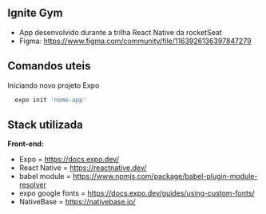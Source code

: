 ## Ignite Gym

- App desenvolvido durante a trilha React Native da rocketSeat
- Figma: https://www.figma.com/community/file/1163926136397847279

## Comandos uteis

Iniciando novo projeto Expo

```bash
  expo init 'nome-app'
```

## Stack utilizada

**Front-end:**

- Expo = https://docs.expo.dev/
- React Native = https://reactnative.dev/
- babel module = https://www.npmjs.com/package/babel-plugin-module-resolver
- expo google fonts = https://docs.expo.dev/guides/using-custom-fonts/
- NativeBase = https://nativebase.io/
